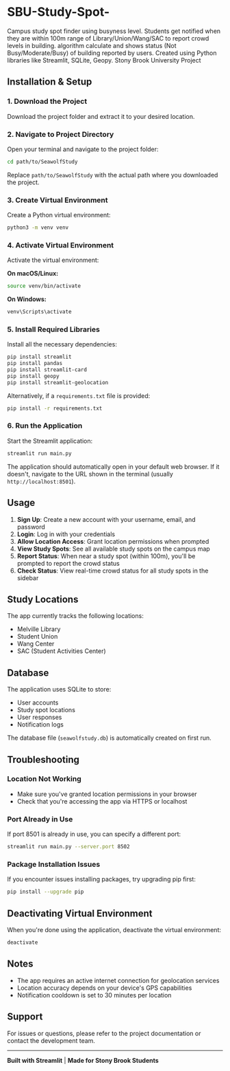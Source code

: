# SBU-Study-Spot-
Campus study spot finder using busyness level. Students get notified when they are within 100m range of Library/Union/Wang/SAC to report crowd levels in building. algorithm calculate and shows  status (Not Busy/Moderate/Busy) of building reported by users. Created using Python libraries like Streamlit, SQLite, Geopy. Stony Brook University Project

## Installation & Setup

### 1. Download the Project

Download the project folder and extract it to your desired location.

### 2. Navigate to Project Directory

Open your terminal and navigate to the project folder:

```bash
cd path/to/SeawolfStudy
```

Replace `path/to/SeawolfStudy` with the actual path where you downloaded the project.

### 3. Create Virtual Environment

Create a Python virtual environment:

```bash
python3 -m venv venv
```

### 4. Activate Virtual Environment

Activate the virtual environment:

**On macOS/Linux:**
```bash
source venv/bin/activate
```

**On Windows:**
```bash
venv\Scripts\activate
```

### 5. Install Required Libraries

Install all the necessary dependencies:

```bash
pip install streamlit
pip install pandas
pip install streamlit-card
pip install geopy
pip install streamlit-geolocation
```

Alternatively, if a `requirements.txt` file is provided:

```bash
pip install -r requirements.txt
```

### 6. Run the Application

Start the Streamlit application:

```bash
streamlit run main.py
```

The application should automatically open in your default web browser. If it doesn't, navigate to the URL shown in the terminal (usually `http://localhost:8501`).

## Usage

1. **Sign Up**: Create a new account with your username, email, and password
2. **Login**: Log in with your credentials
3. **Allow Location Access**: Grant location permissions when prompted
4. **View Study Spots**: See all available study spots on the campus map
5. **Report Status**: When near a study spot (within 100m), you'll be prompted to report the crowd status
6. **Check Status**: View real-time crowd status for all study spots in the sidebar

## Study Locations

The app currently tracks the following locations:
- Melville Library
- Student Union
- Wang Center
- SAC (Student Activities Center)

## Database

The application uses SQLite to store:
- User accounts
- Study spot locations
- User responses
- Notification logs

The database file (`seawolfstudy.db`) is automatically created on first run.

## Troubleshooting

### Location Not Working
- Make sure you've granted location permissions in your browser
- Check that you're accessing the app via HTTPS or localhost

### Port Already in Use
If port 8501 is already in use, you can specify a different port:
```bash
streamlit run main.py --server.port 8502
```

### Package Installation Issues
If you encounter issues installing packages, try upgrading pip first:
```bash
pip install --upgrade pip
```

## Deactivating Virtual Environment

When you're done using the application, deactivate the virtual environment:

```bash
deactivate
```

## Notes

- The app requires an active internet connection for geolocation services
- Location accuracy depends on your device's GPS capabilities
- Notification cooldown is set to 30 minutes per location

## Support

For issues or questions, please refer to the project documentation or contact the development team.

---

**Built with Streamlit** | **Made for Stony Brook Students**

